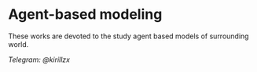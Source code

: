 # Agent-based modeling
These works are devoted to the study agent based models of surrounding world.

*Telegram: @kirillzx*
